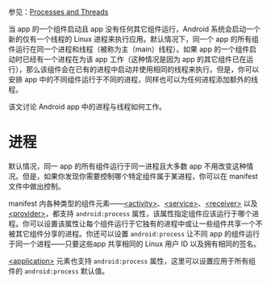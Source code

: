 参见：[Processes and Threads](https://developer.android.com/guide/components/processes-and-threads.html)

当 app 的一个组件启动且 app 没有任何其它组件运行，Android 系统会启动一个新的仅有一个线程的 Linux 进程来执行应用。默认情况下，同一个 app 的所有组件运行在同一个进程和线程（被称为主（main）线程）。如果 app 的一个组件启动时已经有一个进程在为该 app 工作（这种情况是因为 app 的其它组件已在运行），那么该组件会在已有的进程中启动并使用相同的线程来执行。但是，你可以安排 app 中的不同组件运行于不同的进程，同样也可以为任何进程添加额外的线程。

该文讨论 Android app 中的进程与线程如何工作。

# 进程
默认情况，同一 app 的所有组件运行于同一进程且大多数 app 不用改变这种情况。但是，如果你发现你需要控制哪个特定组件属于某进程，你可以在 manifest 文件中做出控制。

manifest 内各种类型的组件元素——[\<activity>](https://developer.android.com/guide/topics/manifest/activity-element.html)、[\<service>](https://developer.android.com/guide/topics/manifest/service-element.html)、[\<receiver>](https://developer.android.com/guide/topics/manifest/receiver-element.html) 以及 [\<provider>](https://developer.android.com/guide/topics/manifest/provider-element.html)，都支持 `android:process` 属性，该属性指定组件应该运行于哪个进程。你可以设置该属性让每个组件运行于它独有的进程中或让一些组件共享一个不被其它组件分享的进程。你还可以设置 `android:process` 让不同 app 的组件运行于同一个进程——只要这些app 共享相同的 Linux 用户 ID 以及拥有相同的签名。

[\<application>](https://developer.android.com/guide/topics/manifest/application-element.html) 元素也支持 `android:process` 属性，这里可以设置应用于所有组件的 `android:process` 默认值。

